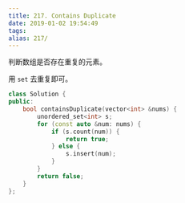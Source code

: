 ```yaml
---
title: 217. Contains Duplicate
date: 2019-01-02 19:54:49
tags:
alias: 217/
---
```


判断数组是否存在重复的元素。

<!--more-->

用 `set` 去重复即可。

```cpp
class Solution {
public:
    bool containsDuplicate(vector<int> &nums) {
        unordered_set<int> s;
        for (const auto &num: nums) {
            if (s.count(num)) {
                return true;
            } else {
                s.insert(num);
            }
        }
        return false;
    }
};
```
